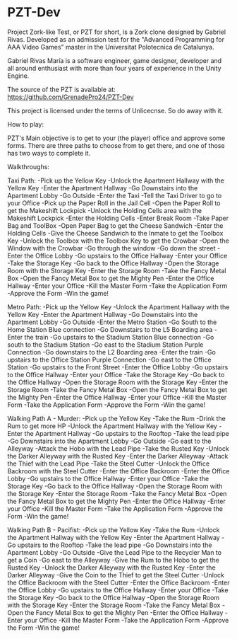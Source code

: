 # PZT-Dev
Project Zork-like Test, or PZT for short, is a Zork clone designed by Gabriel Rivas.
Developed as an admission test for the "Advanced Programming for AAA Video Games" master in the
Universitat Polotecnica de Catalunya.

Gabriel Rivas María is a software engineer, game designer, developer and all around enthusiast
with more than four years of experience in the Unity Engine. 

The source of the PZT is available at: https://github.com/GrenadePro24/PZT-Dev

This project is licensed under the terms of Unlicecnse. So do away with it.

How to play:

PZT's Main objective is to get to your (the player) office and approve some forms.
There are three paths to choose from to get there, and one of those has two ways to complete it.

Walkthroughs:

Taxi Path:
-Pick up the Yellow Key
-Unlock the Apartment Hallway with the Yellow Key
-Enter the Apartment Hallway
-Go Downstairs into the Apartment Lobby
-Go Outside
-Enter the Taxi
-Tell the Taxi Driver to go to your Office
-Pick up the Paper Roll in the Jail Cell
-Open the Paper Roll to get the Makeshift Lockpick
-Unlock the Holding Cells area with the Makeshift Lockpick
-Enter the Holding Cells
-Enter Break Room
-Take Paper Bag and ToolBox
-Open Paper Bag to get the Cheese Sandwich
-Enter the Holding Cells
-Give the Cheese Sandwich to the Inmate to get the Toolbox Key
-Unlock the Toolbox with the Toolbox Key to get the Crowbar
-Open the Window with the Crowbar
-Go through the window
-Go down the street
-Enter the Office Lobby
-Go upstairs to the Office Hallway
-Enter your Office
-Take the Storage Key
-Go back to the Office Hallway
-Open the Storage Room with the Storage Key
-Enter the Storage Room
-Take the Fancy Metal Box
-Open the Fancy Metal Box to get the Mighty Pen
-Enter the Office Hallway
-Enter your Office
-Kill the Master Form
-Take the Application Form
-Approve the Form
-Win the game!

Metro Path:
-Pick up the Yellow Key
-Unlock the Apartment Hallway with the Yellow Key
-Enter the Apartment Hallway
-Go Downstairs into the Apartment Lobby
-Go Outside
-Enter the Metro Station
-Go South to the Home Station Blue connection
-Go Downstairs to the L5 Boarding area
-Enter the train
-Go upstairs to the Stadium Station Blue connection
-Go south to the Stadium Station
-Go east to the Stadium Station Purple Connection
-Go downstairs to the L2 Boarding area
-Enter the train
-Go upstairs to the Office Station Purple Connection
-Go east to the Office Station
-Go upstairs to the Front Street
-Enter the Office Lobby
-Go upstairs to the Office Hallway
-Enter your Office
-Take the Storage Key
-Go back to the Office Hallway
-Open the Storage Room with the Storage Key
-Enter the Storage Room
-Take the Fancy Metal Box
-Open the Fancy Metal Box to get the Mighty Pen
-Enter the Office Hallway
-Enter your Office
-Kill the Master Form
-Take the Application Form
-Approve the Form
-Win the game!

Walking Path A - Murder:
-Pick up the Yellow Key
-Take the Rum
-Drink the Rum to get more HP
-Unlock the Apartment Hallway with the Yellow Key
-Enter the Apartment Hallway
-Go upstairs to the Rooftop
-Take the lead pipe
-Go Downstairs into the Apartment Lobby
-Go Outside
-Go east to the Alleyway
-Attack the Hobo with the Lead Pipe
-Take the Rusted Key
-Unlock the Darker Alleyway with the Rusted Key
-Enter the Darker Alleyway
-Attack the Thief with the Lead Pipe
-Take the Steel Cutter
-Unlock the Office Backroom with the Steel Cutter
-Enter the Office Backroom
-Enter the Office Lobby
-Go upstairs to the Office Hallway
-Enter your Office
-Take the Storage Key
-Go back to the Office Hallway
-Open the Storage Room with the Storage Key
-Enter the Storage Room
-Take the Fancy Metal Box
-Open the Fancy Metal Box to get the Mighty Pen
-Enter the Office Hallway
-Enter your Office
-Kill the Master Form
-Take the Application Form
-Approve the Form
-Win the game!

Walking Path B - Pacifist:
-Pick up the Yellow Key
-Take the Rum
-Unlock the Apartment Hallway with the Yellow Key
-Enter the Apartment Hallway
-Go upstairs to the Rooftop
-Take the lead pipe
-Go Downstairs into the Apartment Lobby
-Go Outside
-Give the Lead Pipe to the Recycler Man to get a Coin
-Go east to the Alleyway
-Give the Rum to the Hobo to get the Rusted Key
-Unlock the Darker Alleyway with the Rusted Key
-Enter the Darker Alleyway
-Give the Coin to the Thief to get the Steel Cutter
-Unlock the Office Backroom with the Steel Cutter
-Enter the Office Backroom
-Enter the Office Lobby
-Go upstairs to the Office Hallway
-Enter your Office
-Take the Storage Key
-Go back to the Office Hallway
-Open the Storage Room with the Storage Key
-Enter the Storage Room
-Take the Fancy Metal Box
-Open the Fancy Metal Box to get the Mighty Pen
-Enter the Office Hallway
-Enter your Office
-Kill the Master Form
-Take the Application Form
-Approve the Form
-Win the game!
